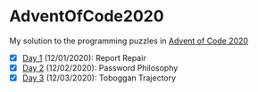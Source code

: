 # AdventOfCode2020
My solution to the programming puzzles in [Advent of Code 2020](https://adventofcode.com/) 

- [x] [Day 1](https://adventofcode.com/2020/day/1) (12/01/2020): Report Repair
- [x] [Day 2](https://adventofcode.com/2020/day/2) (12/02/2020): Password Philosophy
- [x] [Day 3](https://adventofcode.com/2020/day/3) (12/03/2020): Toboggan Trajectory